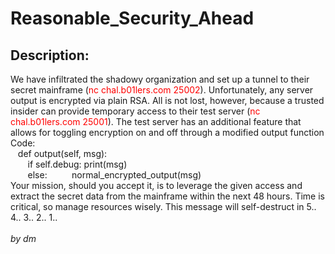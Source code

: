 
# Reasonable_Security_Ahead
## Description:
<div class="challenge-description">We have infiltrated the shadowy organization and set up a tunnel to their secret mainframe (<span style="color:red">nc chal.b01lers.com 25002</span>). Unfortunately, any server output is encrypted via plain RSA. All is not lost, however, because a trusted insider can provide temporary access to their test server (<span style="color:red">nc chal.b01lers.com 25001</span>). The test server has an additional feature that allows for toggling encryption on and off through a modified output function
<div class="bbcode_code">
<div class="bbcode_code_head">Code:</div>
<div class="bbcode_code_body" style="white-space:pre">   def output(self, msg):
       if self.debug: print(msg)
       else:          normal_encrypted_output(msg)</div>
</div>
Your mission, should you accept it, is to leverage the given access and extract the secret data from the mainframe within the next 48 hours. Time is critical, so manage resources wisely. This message will self-destruct in 5.. 4.. 3.. 2.. 1..<br/>
<br/>
<i>by dm</i></div>

